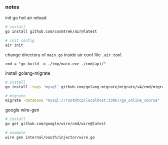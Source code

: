 ### notes

init go hot air reload

```bash
# install
go install github.com/cosmtrek/air@latest

# init config
air init
```

change directory of `main.go` inside air conf file `.air.toml`

```
cmd = "go build -o ./tmp/main.exe ./cmd/api/"
```

install golang-migrate
```bash
# install
go install -tags 'mysql' github.com/golang-migrate/migrate/v4/cmd/migrate@latest

# migrate
migrate -database "mysql://root@tcp(localhost:3306)/go_online_course" -path database/migrations/ up
```

google wire-gen
```bash
# install
go get github.com/google/wire/cmd/wire@latest

# example
wire gen internal/oauth/injector/wire.go
```
